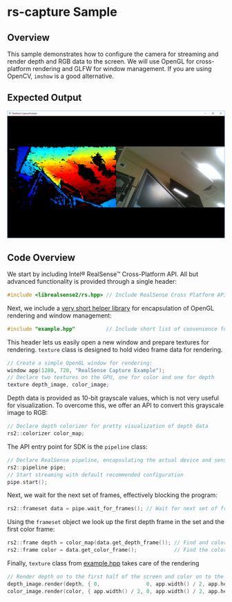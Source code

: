 # rs-capture Sample

## Overview

This sample demonstrates how to configure the camera for streaming and render depth and RGB data to the screen. 
We will use OpenGL for cross-platform rendering and GLFW for window management. If you are using OpenCV, `imshow` is a good alternative. 

## Expected Output
![expected output](expected_output.png)

## Code Overview 

We start by including Intel® RealSense™ Cross-Platform API. All but advanced functionality is provided through a single header:
```cpp
#include <librealsense2/rs.hpp> // Include RealSense Cross Platform API
```

Next, we include a [very short helper library](../example.hpp) for encapsulation of OpenGL rendering and window management:
```cpp
#include "example.hpp"          // Include short list of convenience functions for rendering
```

This header lets us easily open a new window and prepare textures for rendering. `texture` class is designed to hold video frame data for rendering. 
```cpp
// Create a simple OpenGL window for rendering:
window app(1280, 720, "RealSense Capture Example");
// Declare two textures on the GPU, one for color and one for depth
texture depth_image, color_image;
```

Depth data is provided as 10-bit grayscale values, which is not very useful for visualization. To overcome this, we offer an API to convert this grayscale image to RGB:
```cpp
// Declare depth colorizer for pretty visualization of depth data
rs2::colorizer color_map; 
```

The API entry point for SDK is the `pipeline` class:
```cpp
// Declare RealSense pipeline, encapsulating the actual device and sensors
rs2::pipeline pipe;
// Start streaming with default recommended configuration
pipe.start(); 
```

Next, we wait for the next set of frames, effectively blocking the program:
```cpp
rs2::frameset data = pipe.wait_for_frames(); // Wait for next set of frames from the camera
```

Using the `frameset` object we look up the first depth frame in the set and the first color frame:
```cpp
rs2::frame depth = color_map(data.get_depth_frame()); // Find and colorize the depth data
rs2::frame color = data.get_color_frame();            // Find the color data
```

Finally, `texture` class from [example.hpp](../example.hpp) takes care of the rendering
```cpp
// Render depth on to the first half of the screen and color on to the second
depth_image.render(depth, { 0,               0, app.width() / 2, app.height() });
color_image.render(color, { app.width() / 2, 0, app.width() / 2, app.height() });
```
